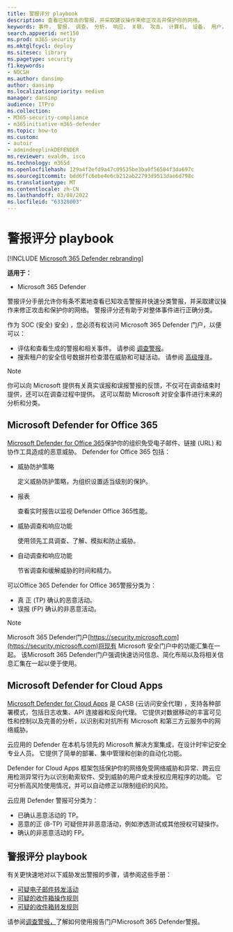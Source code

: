 ```yaml
---
title: 警报评分 playbook
description: 查看已知攻击的警报，并采取建议操作来修正攻击并保护你的网络。
keywords: 事件， 警报， 调查， 分析， 响应， 关联， 攻击， 计算机， 设备， 用户， 标识， 标识， 邮箱， 电子邮件， 365， microsoft， m365
search.appverid: met150
ms.prod: m365-security
ms.mktglfcycl: deploy
ms.sitesec: library
ms.pagetype: security
f1.keywords:
- NOCSH
ms.author: dansimp
author: dansimp
ms.localizationpriority: medium
manager: dansimp
audience: ITPro
ms.collection:
- M365-security-compliance
- m365initiative-m365-defender
ms.topic: how-to
ms.custom:
- autoir
- admindeeplinkDEFENDER
ms.reviewer: evaldm, isco
ms.technology: m365d
ms.openlocfilehash: 129a4f2efd9a47c09535be3ba0f56504f3da697c
ms.sourcegitcommit: bdd6ffc6ebe4e6cb212ab22793d9513dae6d798c
ms.translationtype: MT
ms.contentlocale: zh-CN
ms.lasthandoff: 03/08/2022
ms.locfileid: "63328003"
---
```

# <a name="alert-grading-playbooks"></a>警报评分 playbook

[!INCLUDE [Microsoft 365 Defender rebranding](../includes/microsoft-defender.md)]

**适用于：**
- Microsoft 365 Defender

警报评分手册允许你有条不紊地查看已知攻击警报并快速分类警报，并采取建议操作来修正攻击和保护你的网络。 警报评分还有助于对整体事件进行正确分类。

作为 SOC (安全) 安全) ，您必须有权访问 Microsoft 365 Defender 门户，以便可以：

- 评估和查看生成的警报和相关事件。 请参阅 [调查警报](investigate-alerts.md)。
- 搜索租户的安全信号数据并检查潜在威胁和可疑活动。 请参阅 [高级搜寻](advanced-hunting-overview.md)。

>[!Note]
>你可以向 Microsoft 提供有关真实误报和误报警报的反馈，不仅可在调查结束时提供，还可以在调查过程中提供。 这可以帮助 Microsoft 对安全事件进行未来的分析和分类。
>

## <a name="microsoft-defender-for-office-365"></a>Microsoft Defender for Office 365

[Microsoft Defender for Office 365](/microsoft-365/security/office-365-security/defender-for-office-365)保护你的组织免受电子邮件、链接 (URL) 和协作工具造成的恶意威胁。 Defender for Office 365 包括：

- 威胁防护策略

   定义威胁防护策略，为组织设置适当级别的保护。

- 报表

  查看实时报告以监视 Defender Office 365性能。

- 威胁调查和响应功能

  使用领先工具调查、了解、模拟和防止威胁。

- 自动调查和响应功能

  节省调查和缓解威胁的时间和精力。

可以Office 365 Defender for Office 365警报分类为： 

- 真 正 (TP) 确认的恶意活动。 
- 误报 (FP) 确认的非恶意活动。

>[!Note]
>Microsoft 365 Defender门户[https://security.microsoft.com](https://security.microsoft.com)将现有 Microsoft 安全门户中的功能汇集在一起。 该Microsoft 365 Defender门户强调快速访问信息、简化布局以及将相关信息汇集在一起以便于使用。
>

## <a name="microsoft-defender-for-cloud-apps"></a>Microsoft Defender for Cloud Apps

[Microsoft Defender for Cloud Apps](/defender-cloud-apps) 是 CASB (云访问安全代理) ，支持各种部署模式，包括日志收集、API 连接器和反向代理。 它提供对数据移动的丰富可见性和控制以及完善的分析，以识别和对抗所有 Microsoft 和第三方云服务中的网络威胁。

云应用的 Defender 在本机与领先的 Microsoft 解决方案集成，在设计时牢记安全专业人员。 它提供了简单的部署、集中管理和创新的自动化功能。

Defender for Cloud Apps 框架包括保护你的网络免受网络威胁和异常、跨云应用检测异常行为以识别勒索软件、受到威胁的用户或未授权应用程序的功能。 它可分析高风险使用情况，并可以自动修正以限制组织的风险。

云应用 Defender 警报可分类为： 

- 已确认恶意活动的 TP。 
- 恶意的正 (B-TP) 可疑但并非恶意活动，例如渗透测试或其他授权可疑操作。 
- 确认的非恶意活动的 FP。

## <a name="alert-grading-playbooks"></a>警报评分 playbook

有关更快速地对以下威胁发出警报的步骤，请参阅这些手册：

- [可疑电子邮件转发活动](alert-grading-playbook-email-forwarding.md)
- [可疑的收件箱操作规则](alert-grading-playbook-inbox-manipulation-rules.md)
- [可疑的收件箱转发规则](alert-grading-playbook-inbox-forwarding-rules.md)

请参阅[调查警报，](investigate-alerts.md)了解如何使用报告门户Microsoft 365 Defender警报。
